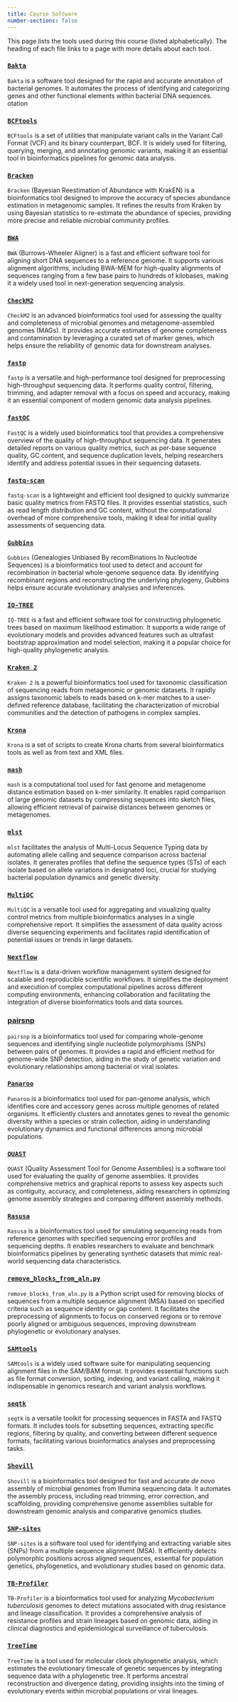 ```yaml
---
title: Course Software
number-sections: false
---
```


This page lists the tools used during this course (listed alphabetically). The heading of each file links to a page with more details about each tool. 

### [`Bakta`](https://github.com/oschwengers/bakta) 

`Bakta` is a software tool designed for the rapid and accurate annotation of bacterial genomes. It automates the process of identifying and categorizing genes and other functional elements within bacterial DNA sequences. otation

### [`BCFtools`](http://samtools.github.io/bcftools/bcftools.html)

`BCFtools` is a set of utilities that manipulate variant calls in the Variant Call Format (VCF) and its binary counterpart, BCF. It is widely used for filtering, querying, merging, and annotating genomic variants, making it an essential tool in bioinformatics pipelines for genomic data analysis.

### [`Bracken`](https://ccb.jhu.edu/software/bracken/)

`Bracken` (Bayesian Reestimation of Abundance with KrakEN) is a bioinformatics tool designed to improve the accuracy of species abundance estimation in metagenomic samples. It refines the results from Kraken by using Bayesian statistics to re-estimate the abundance of species, providing more precise and reliable microbial community profiles.

### [`BWA`](https://github.com/lh3/bwa)

`BWA` (Burrows-Wheeler Aligner) is a fast and efficient software tool for aligning short DNA sequences to a reference genome. It supports various alignment algorithms, including BWA-MEM for high-quality alignments of sequences ranging from a few base pairs to hundreds of kilobases, making it a widely used tool in next-generation sequencing analysis.

### [`CheckM2`](https://github.com/chklovski/CheckM2) 

`CheckM2` is an advanced bioinformatics tool used for assessing the quality and completeness of microbial genomes and metagenome-assembled genomes (MAGs). It provides accurate estimates of genome completeness and contamination by leveraging a curated set of marker genes, which helps ensure the reliability of genomic data for downstream analyses.

### [`fastp`](https://github.com/OpenGene/fastp)

`fastp` is a versatile and high-performance tool designed for preprocessing high-throughput sequencing data. It performs quality control, filtering, trimming, and adapter removal with a focus on speed and accuracy, making it an essential component of modern genomic data analysis pipelines.

### [`fastQC`](https://www.bioinformatics.babraham.ac.uk/projects/fastqc/)

`FastQC` is a widely used bioinformatics tool that provides a comprehensive overview of the quality of high-throughput sequencing data. It generates detailed reports on various quality metrics, such as per-base sequence quality, GC content, and sequence duplication levels, helping researchers identify and address potential issues in their sequencing datasets.

### [`fastq-scan`](https://github.com/rpetit3/fastq-scan)

`fastq-scan` is a lightweight and efficient tool designed to quickly summarize basic quality metrics from FASTQ files. It provides essential statistics, such as read length distribution and GC content, without the computational overhead of more comprehensive tools, making it ideal for initial quality assessments of sequencing data.

### [`Gubbins`](https://sanger-pathogens.github.io/gubbins/)

`Gubbins` (Genealogies Unbiased By recomBinations In Nucleotide Sequences) is a bioinformatics tool used to detect and account for recombination in bacterial whole-genome sequence data. By identifying recombinant regions and reconstructing the underlying phylogeny, Gubbins helps ensure accurate evolutionary analyses and inferences.

### [`IQ-TREE`](http://www.iqtree.org/)

`IQ-TREE` is a fast and efficient software tool for constructing phylogenetic trees based on maximum likelihood estimation. It supports a wide range of evolutionary models and provides advanced features such as ultrafast bootstrap approximation and model selection, making it a popular choice for high-quality phylogenetic analysis.

### [`Kraken 2`](https://ccb.jhu.edu/software/kraken2/)

`Kraken 2` is a powerful bioinformatics tool used for taxonomic classification of sequencing reads from metagenomic or genomic datasets. It rapidly assigns taxonomic labels to reads based on k-mer matches to a user-defined reference database, facilitating the characterization of microbial communities and the detection of pathogens in complex samples.

### [`Krona`](https://github.com/marbl/Krona) 

`Krona` is a set of scripts to create Krona charts from several bioinformatics tools as well as from text and XML files.

### [`mash`](https://mash.readthedocs.io/en/latest/index.html) 

`mash` is a computational tool used for fast genome and metagenome distance estimation based on k-mer similarity. It enables rapid comparison of large genomic datasets by compressing sequences into sketch files, allowing efficient retrieval of pairwise distances between genomes or metagenomes.

### [`mlst`](https://github.com/tseemann/mlst) 

`mlst` facilitates the analysis of Multi-Locus Sequence Typing data by automating allele calling and sequence comparison across bacterial isolates. It generates profiles that define the sequence types (STs) of each isolate based on allele variations in designated loci, crucial for studying bacterial population dynamics and genetic diversity.

### [`MultiQC`](https://multiqc.info/)

`MultiQC` is a versatile tool used for aggregating and visualizing quality control metrics from multiple bioinformatics analyses in a single comprehensive report. It simplifies the assessment of data quality across diverse sequencing experiments and facilitates rapid identification of potential issues or trends in large datasets.

### [`Nextflow`](https://www.nextflow.io/)

`Nextflow` is a data-driven workflow management system designed for scalable and reproducible scientific workflows. It simplifies the deployment and execution of complex computational pipelines across different computing environments, enhancing collaboration and facilitating the integration of diverse bioinformatics tools and data sources.

### [pairsnp](https://github.com/gtonkinhill/pairsnp)

`pairsnp` is a bioinformatics tool used for comparing whole-genome sequences and identifying single nucleotide polymorphisms (SNPs) between pairs of genomes. It provides a rapid and efficient method for genome-wide SNP detection, aiding in the study of genetic variation and evolutionary relationships among bacterial or viral isolates.

### [`Panaroo`](https://gtonkinhill.github.io/panaroo/)

`Panaroo` is a bioinformatics tool used for pan-genome analysis, which identifies core and accessory genes across multiple genomes of related organisms. It efficiently clusters and annotates genes to reveal the genomic diversity within a species or strain collection, aiding in understanding evolutionary dynamics and functional differences among microbial populations.

### [`QUAST`](https://quast.sourceforge.net/)

`QUAST` (Quality Assessment Tool for Genome Assemblies) is a software tool used for evaluating the quality of genome assemblies. It provides comprehensive metrics and graphical reports to assess key aspects such as contiguity, accuracy, and completeness, aiding researchers in optimizing genome assembly strategies and comparing different assembly methods.

### [`Rasusa`](https://github.com/mbhall88/rasusa) 

`Rasusa` is a bioinformatics tool used for simulating sequencing reads from reference genomes with specified sequencing error profiles and sequencing depths. It enables researchers to evaluate and benchmark bioinformatics pipelines by generating synthetic datasets that mimic real-world sequencing data characteristics.

### [`remove_blocks_from_aln.py`](https://github.com/sanger-pathogens/remove_blocks_from_aln)

`remove_blocks_from_aln.py` is a Python script used for removing blocks of sequences from a multiple sequence alignment (MSA) based on specified criteria such as sequence identity or gap content. It facilitates the preprocessing of alignments to focus on conserved regions or to remove poorly aligned or ambiguous sequences, improving downstream phylogenetic or evolutionary analyses.

### [`SAMtools`](https://sourceforge.net/projects/samtools/files/samtools/)

`SAMtools` is a widely used software suite for manipulating sequencing alignment files in the SAM/BAM format. It provides essential functions such as file format conversion, sorting, indexing, and variant calling, making it indispensable in genomics research and variant analysis workflows. 

### [`seqtk`](https://github.com/lh3/seqtk)

`seqtk` is a versatile toolkit for processing sequences in FASTA and FASTQ formats. It includes tools for subsetting sequences, extracting specific regions, filtering by quality, and converting between different sequence formats, facilitating various bioinformatics analyses and preprocessing tasks.

### [`Shovill`](https://github.com/tseemann/shovill) 

`Shovill` is a bioinformatics tool designed for fast and accurate _de novo_ assembly of microbial genomes from Illumina sequencing data. It automates the assembly process, including read trimming, error correction, and scaffolding, providing comprehensive genome assemblies suitable for downstream genomic analysis and comparative genomics studies.

### [`SNP-sites`](https://github.com/sanger-pathogens/snp-sites)

`SNP-sites` is a software tool used for identifying and extracting variable sites (SNPs) from a multiple sequence alignment (MSA). It efficiently detects polymorphic positions across aligned sequences, essential for population genetics, phylogenetics, and evolutionary studies based on genomic data.

### [`TB-Profiler`](https://github.com/jodyphelan/TBProfiler)

`TB-Profiler` is a bioinformatics tool used for analyzing _Mycobacterium tuberculosis_ genomes to detect mutations associated with drug resistance and lineage classification. It provides a comprehensive analysis of resistance profiles and strain lineages based on genomic data, aiding in clinical diagnostics and epidemiological surveillance of tuberculosis.

### [`TreeTime`](https://treetime.readthedocs.io/en/latest/index.html)

`TreeTime` is a tool used for molecular clock phylogenetic analysis, which estimates the evolutionary timescale of genetic sequences by integrating sequence data with a phylogenetic tree. It performs ancestral reconstruction and divergence dating, providing insights into the timing of evolutionary events within microbial populations or viral lineages.